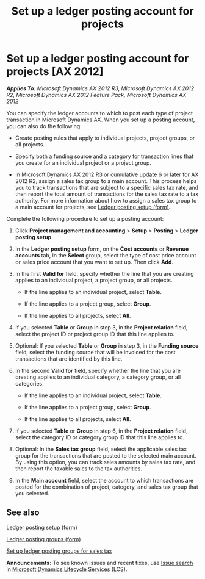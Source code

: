 ﻿---
title: Set up a ledger posting account for projects
TOCTitle: Set up a ledger posting account for projects
ms:assetid: 34f7545b-edcb-4285-bddb-c7c037c126a5
ms:mtpsurl: https://technet.microsoft.com/en-us/library/Hh450754(v=AX.60)
ms:contentKeyID: 36966712
ms.date: 10/06/2014
mtps_version: v=AX.60
f1_keywords:
- project
- projects
- ledger accounts
- ledger posting
- ledger
- post project
---

# Set up a ledger posting account for projects [AX 2012]


_**Applies To:** Microsoft Dynamics AX 2012 R3, Microsoft Dynamics AX 2012 R2, Microsoft Dynamics AX 2012 Feature Pack, Microsoft Dynamics AX 2012_

You can specify the ledger accounts to which to post each type of project transaction in Microsoft Dynamics AX. When you set up a posting account, you can also do the following:

  - Create posting rules that apply to individual projects, project groups, or all projects.

  - Specify both a funding source and a category for transaction lines that you create for an individual project or a project group.

  - In Microsoft Dynamics AX 2012 R3 or cumulative update 6 or later for AX 2012 R2, assign a sales tax group to a main account. This process helps you to track transactions that are subject to a specific sales tax rate, and then report the total amount of transactions for the sales tax rate to a tax authority. For more information about how to assign a sales tax group to a main account for projects, see [Ledger posting setup (form)](https://technet.microsoft.com/en-us/library/aa599270\(v=ax.60\)).

Complete the following procedure to set up a posting account:

1.  Click **Project management and accounting** \> **Setup** \> **Posting** \> **Ledger posting setup**.

2.  In the **Ledger posting setup** form, on the **Cost accounts** or **Revenue accounts** tab, in the **Select** group, select the type of cost price account or sales price account that you want to set up. Then click **Add**.

3.  In the first **Valid for** field, specify whether the line that you are creating applies to an individual project, a project group, or all projects.
    
      - If the line applies to an individual project, select **Table**.
    
      - If the line applies to a project group, select **Group**.
    
      - If the line applies to all projects, select **All**.

4.  If you selected **Table** or **Group** in step 3, in the **Project relation** field, select the project ID or project group ID that this line applies to.

5.  Optional: If you selected **Table** or **Group** in step 3, in the **Funding source** field, select the funding source that will be invoiced for the cost transactions that are identified by this line.

6.  In the second **Valid for** field, specify whether the line that you are creating applies to an individual category, a category group, or all categories.
    
      - If the line applies to an individual project, select **Table**.
    
      - If the line applies to a project group, select **Group**.
    
      - If the line applies to all projects, select **All**.

7.  If you selected **Table** or **Group** in step 6, in the **Project relation** field, select the category ID or category group ID that this line applies to.

8.  Optional: In the **Sales tax group** field, select the applicable sales tax group for the transactions that are posted to the selected main account. By using this option, you can track sales amounts by sales tax rate, and then report the taxable sales to the tax authorities.

9.  In the **Main account** field, select the account to which transactions are posted for the combination of project, category, and sales tax group that you selected.

## See also

[Ledger posting setup (form)](https://technet.microsoft.com/en-us/library/aa599270\(v=ax.60\))

[Ledger posting groups (form)](https://technet.microsoft.com/en-us/library/aa598801\(v=ax.60\))

[Set up ledger posting groups for sales tax](set-up-ledger-posting-groups-for-sales-tax.md)

  
**Announcements:** To see known issues and recent fixes, use [Issue search](http://go.microsoft.com/fwlink/?linkid=389258) in [Microsoft Dynamics Lifecycle Services](http://go.microsoft.com/fwlink/?linkid=306505) (LCS).

